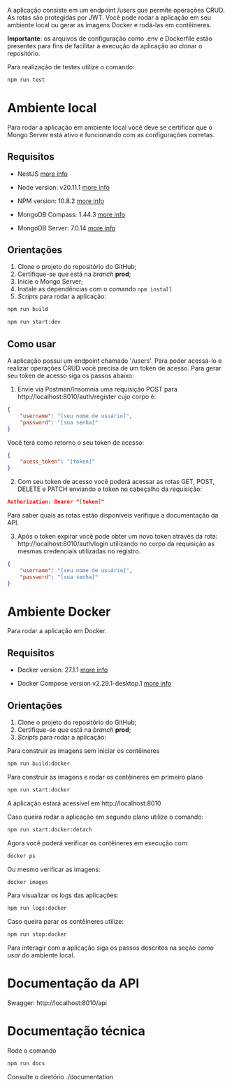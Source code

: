 A aplicação consiste em um endpoint /users que permite operações CRUD. 
As rotas são protegidas por JWT.
Você pode rodar a aplicação em seu ambiente local ou gerar as imagens Docker e rodá-las em contêineres.

**Importante**: os arquivos de configuração como .env e Dockerfile estão presentes para fins de facilitar a execução da aplicação ao clonar o repositório.

Para realização de testes utilize o comando:
```bash
npm run test
```

# Ambiente local

Para rodar a aplicação em ambiente local você deve se certificar que o Mongo Server está ativo e funcionando com as configurações corretas.

## Requisitos

- NestJS
[more info](https://docs.nestjs.com/)

- Node version: v20.11.1
[more info](https://nodejs.org/docs/latest/api/)

- NPM version: 10.8.2 
[more info](https://docs.npmjs.com/cli/v9/configuring-npm/install)

- MongoDB Compass: 1.44.3
[more info](https://www.mongodb.com/pt-br/docs/compass/current/)

- MongoDB Server: 7.0.14
[more info](https://www.mongodb.com/pt-br/docs/)

## Orientações

1. Clone o projeto do repositório do GitHub;
2. Certifique-se que está na _branch_ **prod**;
3. Inicie o Mongo Server;
4. Instale as dependências com o comando ``` npm install ```
5. _Scripts_ para rodar a aplicação:

```bash 
npm run build 
``` 

```bash 
npm run start:dev 
``` 


## Como usar
A aplicação possui um endpoint chamado '/users'. Para poder acessá-lo e realizar operações CRUD você precisa de um token de acesso. 
Para gerar seu token de acesso siga os passos abaixo:

1. Envie via Postman/Insomnia uma requisição POST para http://localhost:8010/auth/register cujo corpo é:

```json
{
    "username": "[seu nome de usuário]",
    "password": "[sua senha]"
}
```

Você terá como retorno o seu token de acesso:

```json
{
    "acess_token": "[token]"
}
```

2. Com seu token de acesso você poderá acessar as rotas GET, POST, DELETE e PATCH enviando o token no cabeçalho da requisição:
```json
Authorization: Bearer "[token]"
```

Para saber quais as rotas estão disponíveis verifique a documentação da API.

3. Após o token expirar você pode obter um novo token através da rota: http://localhost:8010/auth/login utilizando no corpo da requisição as mesmas credenciais utilizadas no registro.

```json
{
    "username": "[seu nome de usuário]",
    "password": "[sua senha]"
}
```

# Ambiente Docker

Para rodar a aplicação em Docker.

## Requisitos

- Docker version: 27.1.1
[more info](https://docs.docker.com/)

- Docker Compose version v2.29.1-desktop.1
[more info](https://docs.docker.com/compose/)

## Orientações

1. Clone o projeto do repositório do GitHub;
2. Certifique-se que está na _branch_ **prod**;
3. _Scripts_ para rodar a aplicação:

Para construir as imagens sem iniciar os contêineres

```bash 
npm run build:docker 
```

Para construir as imagens e rodar os contêineres em primeiro plano

```bash 
npm run start:docker 
``` 

A aplicação estará acessível em http://localhost:8010

Caso queira rodar a aplicação em segundo plano utilize o comando:

```bash 
npm run start:docker:detach 
```

Agora você poderá verificar os contêineres em execução com:

```bash
docker ps
```

Ou mesmo verificar as imagens:

```bash 
docker images 
```

Para visualizar os logs das aplicações:

```bash 
npm run logs:docker 
```

Caso queira parar os contêineres utilize:

```bash 
npm run stop:docker 
```

Para interagir com a aplicação siga os passos descritos na seção *como usar* do ambiente local.

# Documentação da API
Swagger: http://localhost:8010/api

# Documentação técnica

Rode o comando
```bash 
npm run docs 
``` 
Consulte o diretório ./documentation 